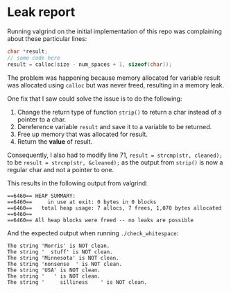 # Leak report

Running valgrind on the initial implementation of this repo was complaining about these particular lines:

````c
char *result;
// some code here
result = calloc(size - num_spaces + 1, sizeof(char));
````

The problem was happening because memory allocated for variable result was allocated using `calloc` but was never freed, resulting in a memory leak.

One fix that I saw could solve the issue is to do the following:

1. Change the return type of function `strip()` to return a char instead of a pointer to a char.
2. Dereference variable `result` and save it to a variable to be returned.
3. Free up memory that was allocated for result.
4. Return the __value__ of result.

Consequently, I also had to modify line 71, `result = strcmp(str, cleaned);` to be `result = strcmp(str, &cleaned);` as the output from `strip()` is now a regular char and not a pointer to one.

This results in the following output from valgrind:

```
==6460== HEAP SUMMARY:
==6460==     in use at exit: 0 bytes in 0 blocks
==6460==   total heap usage: 7 allocs, 7 frees, 1,070 bytes allocated
==6460==
==6460== All heap blocks were freed -- no leaks are possible
```

And the expected output when running `./check_whitespace`:

```
The string 'Morris' is NOT clean.
The string '  stuff' is NOT clean.
The string 'Minnesota' is NOT clean.
The string 'nonsense  ' is NOT clean.
The string 'USA' is NOT clean.
The string '   ' is NOT clean.
The string '     silliness    ' is NOT clean.
```